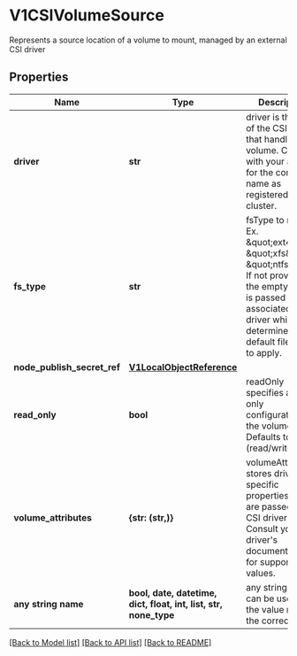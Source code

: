 # V1CSIVolumeSource

Represents a source location of a volume to mount, managed by an external CSI driver

## Properties
Name | Type | Description | Notes
------------ | ------------- | ------------- | -------------
**driver** | **str** | driver is the name of the CSI driver that handles this volume. Consult with your admin for the correct name as registered in the cluster. | 
**fs_type** | **str** | fsType to mount. Ex. \&quot;ext4\&quot;, \&quot;xfs\&quot;, \&quot;ntfs\&quot;. If not provided, the empty value is passed to the associated CSI driver which will determine the default filesystem to apply. | [optional] 
**node_publish_secret_ref** | [**V1LocalObjectReference**](V1LocalObjectReference.md) |  | [optional] 
**read_only** | **bool** | readOnly specifies a read-only configuration for the volume. Defaults to false (read/write). | [optional] 
**volume_attributes** | **{str: (str,)}** | volumeAttributes stores driver-specific properties that are passed to the CSI driver. Consult your driver&#39;s documentation for supported values. | [optional] 
**any string name** | **bool, date, datetime, dict, float, int, list, str, none_type** | any string name can be used but the value must be the correct type | [optional]

[[Back to Model list]](../README.md#documentation-for-models) [[Back to API list]](../README.md#documentation-for-api-endpoints) [[Back to README]](../README.md)


